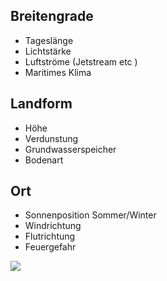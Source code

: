 ## Breitengrade
- Tageslänge 
- Lichtstärke
- Luftströme (Jetstream etc )
- Maritimes Klima 

## Landform
- Höhe 
- Verdunstung
- Grundwasserspeicher
- Bodenart

## Ort
- Sonnenposition Sommer/Winter
- Windrichtung
- Flutrichtung
- Feuergefahr

![](https://youtu.be/-XNiacRhzuM)